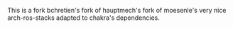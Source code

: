 This is a fork bchretien's fork of hauptmech's fork of moesenle's very nice arch-ros-stacks adapted to chakra's dependencies.
